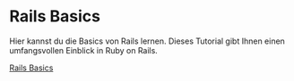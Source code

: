 # Rails Basics

Hier kannst du die Basics von Rails lernen.
Dieses Tutorial gibt Ihnen einen umfangsvollen Einblick in Ruby on Rails.

[Rails Basics](https://www.tutorialspoint.com/ruby-on-rails/rails-directory-structure.htm)
